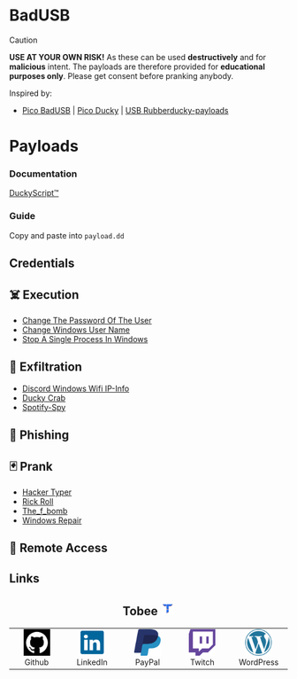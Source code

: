 # BadUSB
> [!CAUTION]
> **USE AT YOUR OWN RISK!** As these can be used **destructively** and for **malicious** intent. The payloads are therefore provided for **educational purposes only**. Please get consent before pranking anybody.

Inspired by:

- [Pico BadUSB](https://github.com/kacperbartocha/pico-badusb.git) | [Pico Ducky](https://github.com/dbisu/pico-ducky.git) | [USB Rubberducky-payloads](https://github.com/hak5/usbrubberducky-payloads.git)

# Payloads
### Documentation
[DuckyScript™](https://docs.hak5.org/hak5-usb-rubber-ducky/duckyscript-tm-quick-reference)

### Guide
Copy and paste into `payload.dd`

## Credentials

## :skull_and_crossbones: Execution
- [Change The Password Of The User](/BadUSB/Payloads/Execution/Change_The_Password_Of_The_User)
- [Change Windows User Name](/BadUSB/Payloads/Execution/Change_Windows_User_Name)
- [Stop A Single Process In Windows](/BadUSB/Payloads/Execution/Stop_A_Single_Process_In_Windows)

## :envelope_with_arrow: Exfiltration
- [Discord Windows Wifi IP-Info](/BadUSB/Payloads/Exfiltration/Discord_Windows_Wifi_IP-Info)
- [Ducky Crab](/BadUSB/Payloads/Exfiltration/Ducky_Crab)
- [Spotify-Spy](/BadUSB/Payloads/Exfiltration/Spotify-Spy)

## :fishing_pole_and_fish: Phishing

## :black_joker: Prank
- [Hacker Typer](/BadUSB/Payloads/Prank/Hacker_Typer)
- [Rick Roll](/BadUSB/Payloads/Prank/Rick_Roll)
- [The_f_bomb](/BadUSB/Payloads/Prank/The_f_bomb)
- [Windows Repair](/BadUSB/Payloads/Prank/Windows_Repair)

## :calling: Remote Access


## Links

<h2 align="center"> Tobee <img src=https://raw.githubusercontent.com/Tobee1406/Tobee1406/main/img/Tobee_GG_logo.png width="25" height="25" /> </h2>
<div align=center>
<table>
  <tr>
    <td align="center" width="96">
      <a href="https://github.com/Tobee1406">
        <img src=https://raw.githubusercontent.com/Tobee1406/Tobee1406/main/img/github.png width="48" height="48" />
      </a>
      <br>Github
    </td>
    <td align="center" width="96">
      <a href="https://www.linkedin.com/in/tobee1406/">
        <img src=https://raw.githubusercontent.com/Tobee1406/Tobee1406/main/img/linkedin.png width="48" height="48" />
      </a>
      <br>LinkedIn
    </td>
    <td align="center" width="96">
      <a href="https://www.paypal.com/donate/?hosted_button_id=ECW9W2VMURXXY">
        <img src=https://raw.githubusercontent.com/Tobee1406/Tobee1406/main/img/PaypalLogo.png width="48" height="48" />
      </a>
      <br>PayPal
    <td align="center" width="96">
      <a href="https://www.twitch.tv/tobee_gg">
        <img src=https://raw.githubusercontent.com/Tobee1406/Tobee1406/main/img/TwitchLogo.png width="48" height="48" />
      </a>
      <br>Twitch
    </td>
    <td align="center" width="96">
      <a href="https://2beereview.wordpress.com">
        <img src=https://raw.githubusercontent.com/Tobee1406/Tobee1406/main/img/WordPressLogo.png width="48" height="48" />
      </a>
      <br>WordPress
    </td>
  </tr>
</table>
</div>
